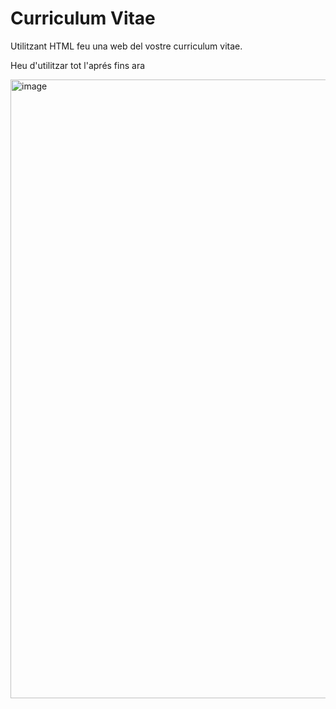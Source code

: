 # Curriculum Vitae

Utilitzant HTML feu una web del vostre curriculum vitae.

Heu d'utilitzar tot l'aprés fins ara

<img width="700" height="990" alt="image" src="https://github.com/user-attachments/assets/4c4a6918-4ee1-4d77-b3f7-75aeaa43b872" />
